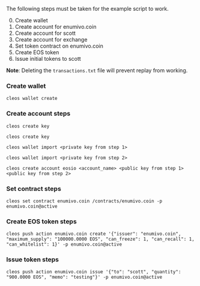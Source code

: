 The following steps must be taken for the example script to work.

0. Create wallet
0. Create account for enumivo.coin
0. Create account for scott
0. Create account for exchange
0. Set token contract on enumivo.coin
0. Create EOS token
0. Issue initial tokens to scott

**Note**:
Deleting the `transactions.txt` file will prevent replay from working.


### Create wallet
`cleos wallet create`

### Create account steps
`cleos create key`

`cleos create key`

`cleos wallet import <private key from step 1>`

`cleos wallet import <private key from step 2>`

`cleos create account eosio <account_name> <public key from step 1> <public key from step 2>`

### Set contract steps
`cleos set contract enumivo.coin /contracts/enumivo.coin -p enumivo.coin@active`

### Create EOS token steps
`cleos push action enumivo.coin create '{"issuer": "enumivo.coin", "maximum_supply": "100000.0000 EOS", "can_freeze": 1, "can_recall": 1, "can_whitelist": 1}' -p enumivo.coin@active`

### Issue token steps
`cleos push action enumivo.coin issue '{"to": "scott", "quantity": "900.0000 EOS", "memo": "testing"}' -p enumivo.coin@active`
